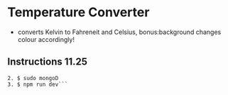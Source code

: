 # Temperature Converter

-   converts Kelvin to Fahreneit and Celsius, bonus:background changes colour accordingly!

## Instructions 11.25

```1. clone
2. $ sudo mongoD
3. $ npm run dev```

